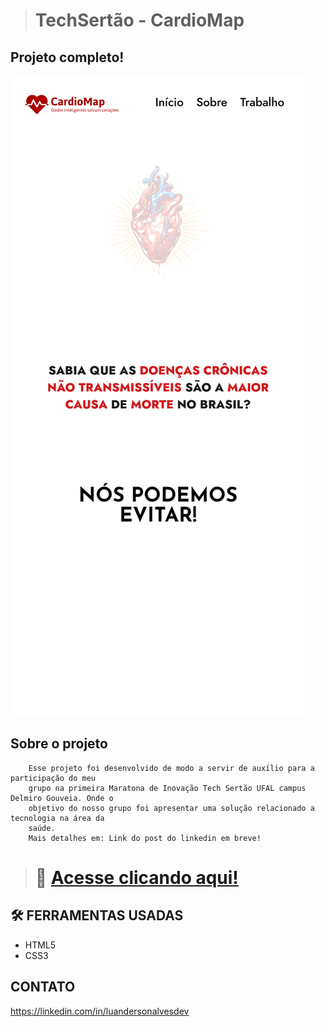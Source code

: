 ># TechSertão - CardioMap

## Projeto completo!

![preview](./src/assets/github/preview.png)

## Sobre o projeto
        Esse projeto foi desenvolvido de modo a servir de auxílio para a participação do meu
        grupo na primeira Maratona de Inovação Tech Sertão UFAL campus Delmiro Gouveia. Onde o
        objetivo do nosso grupo foi apresentar uma solução relacionado a tecnologia na área da
        saúde.
        Mais detalhes em: Link do post do linkedin em breve!
        

># 🔗 [Acesse clicando aqui!](https://luandersonalvesdev.github.io/tech-sertao/)

## 🛠️ FERRAMENTAS USADAS 
- HTML5
- CSS3

## CONTATO

https://linkedin.com/in/luandersonalvesdev